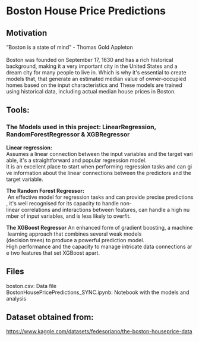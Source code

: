 # Boston House Price Predictions
## Motivation
“Boston is a state of mind” - Thomas Gold Appleton <br />   
Boston was founded on September 17, 1630 and has a rich historical background, making it a very important city in the United States and a dream city for many people to live in.
Which is why it's essential to create models that, that generate an estimated median value of owner-occupied homes based on the input characteristics and 
These models are trained using historical data, including actual median house prices in Boston.


## Tools:
### The Models used in this project: LinearRegression, RandomForestRegressor & XGBRegressor    

<b>Linear regression:</b> Assumes a linear connection between the input variables and the target variable, it's a straightforward and popular regression model.
It is an excellent place to start when performing regression tasks and can give information about the linear connections between the predictors and the target variable.

<b>The Random Forest Regressor: </b> An effective model for regression tasks and can provide precise predictions, it's well recognised for its capacity to handle non-linear correlations and interactions between features, can handle a high number of input variables, and is less likely to overfit.

<b>The XGBoost Regressor</b> An enhanced form of gradient boosting, a machine learning approach that combines several weak models
(decision trees) to produce a powerful prediction model.
High performance and the capacity to manage intricate data connections are two features that set XGBoost apart.


## Files
boston.csv: Data file                 
BostonHousePricePredictions_SYNC.ipynb: Notebook with the models and analysis

## Dataset obtained from:
https://www.kaggle.com/datasets/fedesoriano/the-boston-houseprice-data

